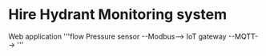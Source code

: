 # Hire Hydrant Monitoring system
Web application 
'''flow
Pressure sensor --Modbus--> IoT gateway --MQTT--> 
'''
